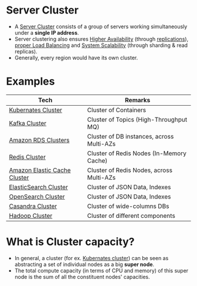 # Server Cluster
- A [Server Cluster](https://www.racksolutions.com/news/blog/server-cluster-how-it-works/) consists of a group of servers working simultaneously under a **single IP address**.
- Server clustering also ensures [Higher Availability](../7a_HighAvailability/Readme.md) (through [replications](../3_Databases/4_Consistency&Replication/Replication.md)), [proper Load Balancing](LoadBalancer.md) and [System Scalability](../3_Databases/3_ScalabilityTechniques/Readme.md) (through sharding & read replicas).
- Generally, every region would have its own cluster.

# Examples

| Tech                                                                                                 | Remarks                              |
|------------------------------------------------------------------------------------------------------|--------------------------------------|
| [Kubernates Cluster](../9_Container&Orchestration/Kubernates/Readme.md)                              | Cluster of Containers                |
| [Kafka Cluster](../4_MessageBrokersEDA/Kafka/Readme.md)                                              | Cluster of Topics (High-Throughput MQ) |                     
| [Amazon RDS Clusters](../2_AWS/1_DatabaseServices/AmazonRDS/RDSDeploymentOptions/MultiAZInstance.md) | Cluster of DB instances, across Multi-AZs |
| [Redis Cluster](../3_Databases/8_InMemory-Databases/Redis/RedisCluster.md)                           | Cluster of Redis Nodes (In-Memory Cache) |
| [Amazon Elastic Cache Cluster](../2_AWS/1_DatabaseServices/AmazonElasticCache/ClusterMode.md)        | Cluster of Redis Nodes, across Multi-AZs |
| [ElasticSearch Cluster](../3_Databases/9_Search-Databases/ElasticSearch/Cluster.md)                  | Cluster of JSON Data, Indexes        |
| [OpenSearch Cluster](../2_AWS/1_DatabaseServices/AmazonOpenSearch/Readme.md)                         | Cluster of JSON Data, Indexes   |
| [Casandra Cluster](../3_Databases/11_WideColumn-Databases/ApacheCasandra.md)                         | Cluster of wide-columns DBs          |
| [Hadoop Cluster](../6_BigData/ApacheHadoop)                                                          | Cluster of different components      |

# What is Cluster capacity?
- In general, a cluster (for ex. [Kubernates cluster](../9_Container&Orchestration/Kubernates/Readme.md)) can be seen as abstracting a set of individual nodes as a big **super node**.
- The total compute capacity (in terms of CPU and memory) of this super node is the sum of all the constituent nodes' capacities.